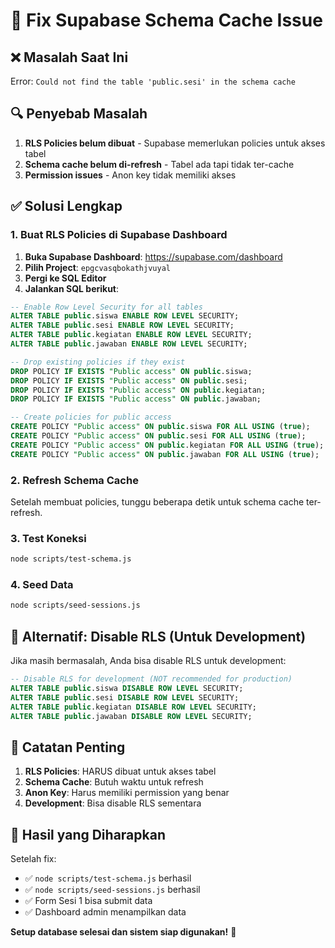 # 🔧 Fix Supabase Schema Cache Issue

## ❌ **Masalah Saat Ini**

Error: `Could not find the table 'public.sesi' in the schema cache`

## 🔍 **Penyebab Masalah**

1. **RLS Policies belum dibuat** - Supabase memerlukan policies untuk akses tabel
2. **Schema cache belum di-refresh** - Tabel ada tapi tidak ter-cache
3. **Permission issues** - Anon key tidak memiliki akses

## ✅ **Solusi Lengkap**

### **1. Buat RLS Policies di Supabase Dashboard**

1. **Buka Supabase Dashboard**: https://supabase.com/dashboard
2. **Pilih Project**: `epgcvasqbokathjvuyal`
3. **Pergi ke SQL Editor**
4. **Jalankan SQL berikut**:

```sql
-- Enable Row Level Security for all tables
ALTER TABLE public.siswa ENABLE ROW LEVEL SECURITY;
ALTER TABLE public.sesi ENABLE ROW LEVEL SECURITY;
ALTER TABLE public.kegiatan ENABLE ROW LEVEL SECURITY;
ALTER TABLE public.jawaban ENABLE ROW LEVEL SECURITY;

-- Drop existing policies if they exist
DROP POLICY IF EXISTS "Public access" ON public.siswa;
DROP POLICY IF EXISTS "Public access" ON public.sesi;
DROP POLICY IF EXISTS "Public access" ON public.kegiatan;
DROP POLICY IF EXISTS "Public access" ON public.jawaban;

-- Create policies for public access
CREATE POLICY "Public access" ON public.siswa FOR ALL USING (true);
CREATE POLICY "Public access" ON public.sesi FOR ALL USING (true);
CREATE POLICY "Public access" ON public.kegiatan FOR ALL USING (true);
CREATE POLICY "Public access" ON public.jawaban FOR ALL USING (true);
```

### **2. Refresh Schema Cache**

Setelah membuat policies, tunggu beberapa detik untuk schema cache ter-refresh.

### **3. Test Koneksi**

```bash
node scripts/test-schema.js
```

### **4. Seed Data**

```bash
node scripts/seed-sessions.js
```

## 🔧 **Alternatif: Disable RLS (Untuk Development)**

Jika masih bermasalah, Anda bisa disable RLS untuk development:

```sql
-- Disable RLS for development (NOT recommended for production)
ALTER TABLE public.siswa DISABLE ROW LEVEL SECURITY;
ALTER TABLE public.sesi DISABLE ROW LEVEL SECURITY;
ALTER TABLE public.kegiatan DISABLE ROW LEVEL SECURITY;
ALTER TABLE public.jawaban DISABLE ROW LEVEL SECURITY;
```

## 📝 **Catatan Penting**

1. **RLS Policies**: HARUS dibuat untuk akses tabel
2. **Schema Cache**: Butuh waktu untuk refresh
3. **Anon Key**: Harus memiliki permission yang benar
4. **Development**: Bisa disable RLS sementara

## 🎯 **Hasil yang Diharapkan**

Setelah fix:

- ✅ `node scripts/test-schema.js` berhasil
- ✅ `node scripts/seed-sessions.js` berhasil
- ✅ Form Sesi 1 bisa submit data
- ✅ Dashboard admin menampilkan data

**Setup database selesai dan sistem siap digunakan!** 🚀


